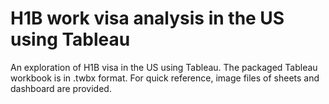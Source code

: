 # H1B work visa analysis in the US using Tableau

An exploration of H1B visa in the US using Tableau. The packaged Tableau workbook is in .twbx format. For quick reference, image files of sheets and dashboard are provided.
